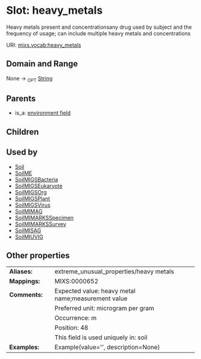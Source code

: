 
# Slot: heavy_metals


Heavy metals present and concentrationsany drug used by subject and the frequency of usage; can include multiple heavy metals and concentrations

URI: [mixs.vocab:heavy_metals](https://w3id.org/mixs/vocab/heavy_metals)


## Domain and Range

None ->  <sub>OPT</sub> [String](types/String.md)

## Parents

 *  is_a: [environment field](environment_field.md)

## Children


## Used by

 * [Soil](Soil.md)
 * [SoilME](SoilME.md)
 * [SoilMIGSBacteria](SoilMIGSBacteria.md)
 * [SoilMIGSEukaryote](SoilMIGSEukaryote.md)
 * [SoilMIGSOrg](SoilMIGSOrg.md)
 * [SoilMIGSPlant](SoilMIGSPlant.md)
 * [SoilMIGSVirus](SoilMIGSVirus.md)
 * [SoilMIMAG](SoilMIMAG.md)
 * [SoilMIMARKSSpecimen](SoilMIMARKSSpecimen.md)
 * [SoilMIMARKSSurvey](SoilMIMARKSSurvey.md)
 * [SoilMISAG](SoilMISAG.md)
 * [SoilMIUVIG](SoilMIUVIG.md)

## Other properties

|  |  |  |
| --- | --- | --- |
| **Aliases:** | | extreme_unusual_properties/heavy metals |
| **Mappings:** | | MIXS:0000652 |
| **Comments:** | | Expected value: heavy metal name;measurement value |
|  | | Preferred unit: microgram per gram |
|  | | Occurrence: m |
|  | | Position: 48 |
|  | | This field is used uniquely in: soil |
| **Examples:** | | Example(value='', description=None) |

